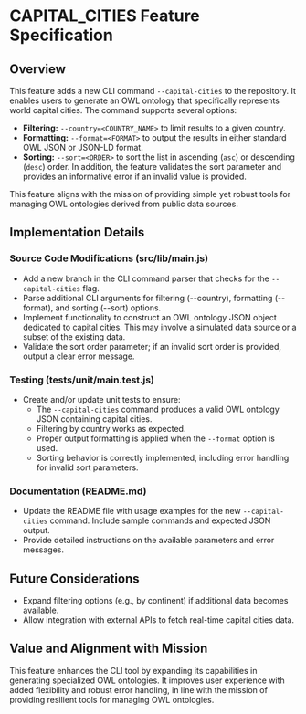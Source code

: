 # CAPITAL_CITIES Feature Specification

## Overview

This feature adds a new CLI command `--capital-cities` to the repository. It enables users to generate an OWL ontology that specifically represents world capital cities. The command supports several options:

- **Filtering:** `--country=<COUNTRY_NAME>` to limit results to a given country.
- **Formatting:** `--format=<FORMAT>` to output the results in either standard OWL JSON or JSON-LD format.
- **Sorting:** `--sort=<ORDER>` to sort the list in ascending (`asc`) or descending (`desc`) order. In addition, the feature validates the sort parameter and provides an informative error if an invalid value is provided.

This feature aligns with the mission of providing simple yet robust tools for managing OWL ontologies derived from public data sources.

## Implementation Details

### Source Code Modifications (src/lib/main.js)

- Add a new branch in the CLI command parser that checks for the `--capital-cities` flag.
- Parse additional CLI arguments for filtering (--country), formatting (--format), and sorting (--sort) options.
- Implement functionality to construct an OWL ontology JSON object dedicated to capital cities. This may involve a simulated data source or a subset of the existing data.
- Validate the sort order parameter; if an invalid sort order is provided, output a clear error message.

### Testing (tests/unit/main.test.js)

- Create and/or update unit tests to ensure:
  - The `--capital-cities` command produces a valid OWL ontology JSON containing capital cities.
  - Filtering by country works as expected.
  - Proper output formatting is applied when the `--format` option is used.
  - Sorting behavior is correctly implemented, including error handling for invalid sort parameters.

### Documentation (README.md)

- Update the README file with usage examples for the new `--capital-cities` command. Include sample commands and expected JSON output.
- Provide detailed instructions on the available parameters and error messages.

## Future Considerations

- Expand filtering options (e.g., by continent) if additional data becomes available.
- Allow integration with external APIs to fetch real-time capital cities data.

## Value and Alignment with Mission

This feature enhances the CLI tool by expanding its capabilities in generating specialized OWL ontologies. It improves user experience with added flexibility and robust error handling, in line with the mission of providing resilient tools for managing OWL ontologies.